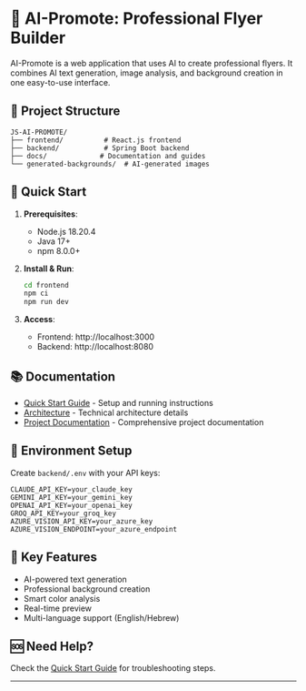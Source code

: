 # 🚀 AI-Promote: Professional Flyer Builder

AI-Promote is a web application that uses AI to create professional flyers. It combines AI text generation, image analysis, and background creation in one easy-to-use interface.

## 📁 Project Structure

```
JS-AI-PROMOTE/
├── frontend/          # React.js frontend
├── backend/           # Spring Boot backend
├── docs/             # Documentation and guides
└── generated-backgrounds/  # AI-generated images
```

## 🚀 Quick Start

1. **Prerequisites**:
   - Node.js 18.20.4
   - Java 17+
   - npm 8.0.0+

2. **Install & Run**:
   ```bash
   cd frontend
   npm ci
   npm run dev
   ```

3. **Access**:
   - Frontend: http://localhost:3000
   - Backend: http://localhost:8080

## 📚 Documentation

- [Quick Start Guide](docs/QUICK-START.md) - Setup and running instructions
- [Architecture](docs/ARCHITECTURE.md) - Technical architecture details
- [Project Documentation](docs/PROJECT_DOCUMENTATION.md) - Comprehensive project documentation

## 🔧 Environment Setup

Create `backend/.env` with your API keys:
```env
CLAUDE_API_KEY=your_claude_key
GEMINI_API_KEY=your_gemini_key
OPENAI_API_KEY=your_openai_key
GROQ_API_KEY=your_groq_key
AZURE_VISION_API_KEY=your_azure_key
AZURE_VISION_ENDPOINT=your_azure_endpoint
```

## 🎯 Key Features

- AI-powered text generation
- Professional background creation
- Smart color analysis
- Real-time preview
- Multi-language support (English/Hebrew)

## 🆘 Need Help?

Check the [Quick Start Guide](docs/QUICK-START.md) for troubleshooting steps.

---
